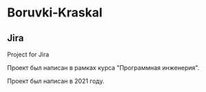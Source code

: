 # Boruvki-Kraskal
## Jira
Project for Jira

Проект был написан в рамках курса "Программная инженерия".

Проект был написан в 2021 году.
